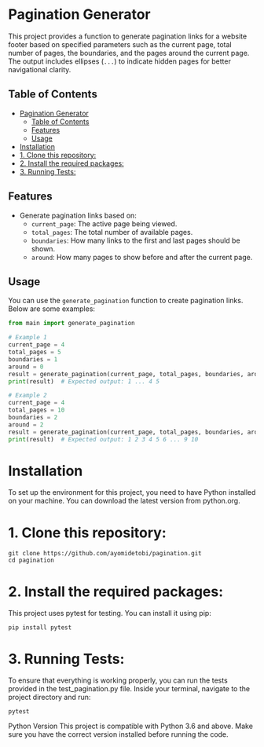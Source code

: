 # Pagination Generator

This project provides a function to generate pagination links for a website footer based on specified parameters such as the current page, total number of pages, the boundaries, and the pages around the current page. The output includes ellipses (`...`) to indicate hidden pages for better navigational clarity.

## Table of Contents
- [Pagination Generator](#pagination-generator)
  - [Table of Contents](#table-of-contents)
  - [Features](#features)
  - [Usage](#usage)
- [Installation](#installation)
- [1. Clone this repository:](#1-clone-this-repository)
- [2. Install the required packages:](#2-install-the-required-packages)
- [3. Running Tests:](#3-running-tests)

## Features

- Generate pagination links based on:
  - `current_page`: The active page being viewed.
  - `total_pages`: The total number of available pages.
  - `boundaries`: How many links to the first and last pages should be shown.
  - `around`: How many pages to show before and after the current page.

## Usage

You can use the `generate_pagination` function to create pagination links. Below are some examples:

```python
from main import generate_pagination

# Example 1
current_page = 4
total_pages = 5
boundaries = 1
around = 0
result = generate_pagination(current_page, total_pages, boundaries, around)
print(result)  # Expected output: 1 ... 4 5

# Example 2
current_page = 4
total_pages = 10
boundaries = 2
around = 2
result = generate_pagination(current_page, total_pages, boundaries, around)
print(result)  # Expected output: 1 2 3 4 5 6 ... 9 10

```

# Installation

To set up the environment for this project, you need to have Python installed on your machine. You can download the latest version from python.org.

# 1. Clone this repository:

```
git clone https://github.com/ayomidetobi/pagination.git
cd pagination
```

# 2. Install the required packages:
This project uses pytest for testing. You can install it using pip:

```
pip install pytest
```
# 3. Running Tests:
To ensure that everything is working properly, you can run the tests provided in the test_pagination.py file. Inside your terminal, navigate to the project directory and run:

```
pytest
```

Python Version
This project is compatible with Python 3.6 and above. Make sure you have the correct version installed before running the code.